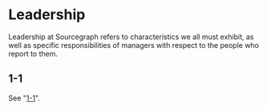# Leadership

Leadership at Sourcegraph refers to characteristics we all must exhibit, as well as specific responsibilities of managers with respect to the people who report to them.

## 1-1

See "[1-1](1-1.md)".

